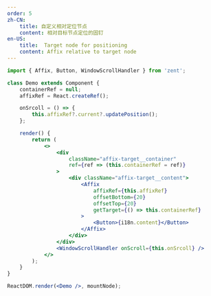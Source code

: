 ```yaml
---
order: 5
zh-CN:
	title: 自定义相对定位节点
	content: 相对目标节点定位的固钉
en-US:
	title:  Target node for positioning
	content: Affix relative to target node
---
```


```jsx
import { Affix, Button, WindowScrollHandler } from 'zent';

class Demo extends Component {
	containerRef = null;
	affixRef = React.createRef();

	onSrcoll = () => {
		this.affixRef?.current?.updatePosition();
	};

	render() {
		return (
			<>
				<div
					className="affix-target__container"
					ref={ref => (this.containerRef = ref)}
				>
					<div className="affix-target__content">
						<Affix
							affixRef={this.affixRef}
							offsetBottom={20}
							offsetTop={20}
							getTarget={() => this.containerRef}
						>
							<Button>{i18n.content}</Button>
						</Affix>
					</div>
				</div>
				<WindowScrollHandler onScroll={this.onSrcoll} />
			</>
		);
	}
}

ReactDOM.render(<Demo />, mountNode);
```

<style>
    .affix-target__container{
        height: 150px;
        overflow-y: auto;
    }

    .affix-target__content {
        background: rgba(0, 0, 0, 0.1);
        padding-top: 150px;
        height: 200px;
    }
</style>
